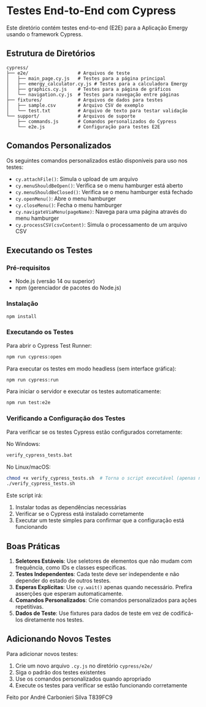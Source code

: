 # Testes End-to-End com Cypress

Este diretório contém testes end-to-end (E2E) para a Aplicação Emergy usando o framework Cypress.

## Estrutura de Diretórios

```
cypress/
├── e2e/                  # Arquivos de teste
│   ├── main_page.cy.js   # Testes para a página principal
│   ├── emergy_calculator.cy.js # Testes para a calculadora Emergy
│   ├── graphics.cy.js    # Testes para a página de gráficos
│   └── navigation.cy.js  # Testes para navegação entre páginas
├── fixtures/             # Arquivos de dados para testes
│   ├── sample.csv        # Arquivo CSV de exemplo
│   └── test.txt          # Arquivo de texto para testar validação
└── support/              # Arquivos de suporte
    ├── commands.js       # Comandos personalizados do Cypress
    └── e2e.js            # Configuração para testes E2E
```

## Comandos Personalizados

Os seguintes comandos personalizados estão disponíveis para uso nos testes:

- `cy.attachFile()`: Simula o upload de um arquivo
- `cy.menuShouldBeOpen()`: Verifica se o menu hamburger está aberto
- `cy.menuShouldBeClosed()`: Verifica se o menu hamburger está fechado
- `cy.openMenu()`: Abre o menu hamburger
- `cy.closeMenu()`: Fecha o menu hamburger
- `cy.navigateViaMenu(pageName)`: Navega para uma página através do menu hamburger
- `cy.processCSV(csvContent)`: Simula o processamento de um arquivo CSV

## Executando os Testes

### Pré-requisitos

- Node.js (versão 14 ou superior)
- npm (gerenciador de pacotes do Node.js)

### Instalação

```bash
npm install
```

### Executando os Testes

Para abrir o Cypress Test Runner:

```bash
npm run cypress:open
```

Para executar os testes em modo headless (sem interface gráfica):

```bash
npm run cypress:run
```

Para iniciar o servidor e executar os testes automaticamente:

```bash
npm run test:e2e
```

### Verificando a Configuração dos Testes

Para verificar se os testes Cypress estão configurados corretamente:

No Windows:
```bash
verify_cypress_tests.bat
```

No Linux/macOS:
```bash
chmod +x verify_cypress_tests.sh  # Torna o script executável (apenas na primeira vez)
./verify_cypress_tests.sh
```

Este script irá:
1. Instalar todas as dependências necessárias
2. Verificar se o Cypress está instalado corretamente
3. Executar um teste simples para confirmar que a configuração está funcionando

## Boas Práticas

1. **Seletores Estáveis**: Use seletores de elementos que não mudam com frequência, como IDs e classes específicas.
2. **Testes Independentes**: Cada teste deve ser independente e não depender do estado de outros testes.
3. **Esperas Explícitas**: Use `cy.wait()` apenas quando necessário. Prefira asserções que esperam automaticamente.
4. **Comandos Personalizados**: Crie comandos personalizados para ações repetitivas.
5. **Dados de Teste**: Use fixtures para dados de teste em vez de codificá-los diretamente nos testes.

## Adicionando Novos Testes

Para adicionar novos testes:

1. Crie um novo arquivo `.cy.js` no diretório `cypress/e2e/`
2. Siga o padrão dos testes existentes
3. Use os comandos personalizados quando apropriado
4. Execute os testes para verificar se estão funcionando corretamente

Feito por André Carbonieri Silva T839FC9
